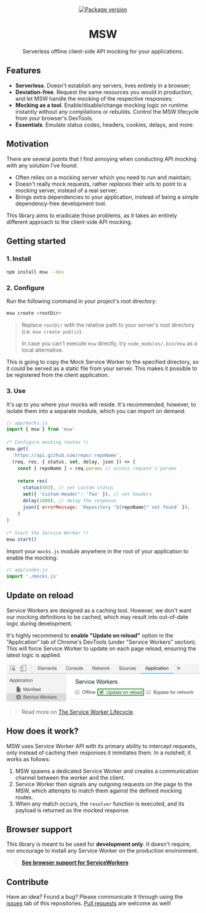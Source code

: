 <p align="center">
  <a href="https://www.npmjs.com/package/msw">
    <img src="https://img.shields.io/npm/v/msw.svg" alt="Package version">
  </a>
</p>

<h1 align="center">MSW</h1>

<p align="center">Serverless offline client-side API mocking for your applications.</p>

## Features

- **Serverless**. Doesn't establish any servers, lives entirely in a browser;
- **Deviation-free**. Request the same resources you would in production, and let MSW handle the mocking of the respective responses;
- **Mocking as a tool**. Enable/disable/change mocking logic on runtime instantly without any compilations or rebuilds. Control the MSW lifecycle from your browser's DevTools.
- **Essentials**. Emulate status codes, headers, cookies, delays, and more.

## Motivation

There are several points that I find annoying when conducting API mocking with any solution I've found:

- Often relies on a mocking server which you need to run and maintain;
- Doesn't really mock requests, rather _replaces_ their urls to point to a mocking server, instead of a real server;
- Brings extra dependencies to your application, instead of being a simple dependency-free development tool.

This library aims to eradicate those problems, as it takes an entirely different approach to the client-side API mocking.

## Getting started

### 1. Install

```bash
npm install msw --dev
```

### 2. Configure

Run the following command in your project's root directory:

```bash
msw create <rootDir>
```

> Replace `rootDir` with the relative path to your server's root directory (i.e. `msw create public`).
>
> In case you can't execute `msw` directly, try `node_modules/.bin/msw` as a local alternative.

This is going to copy the Mock Service Worker to the specified directory, so it could be served as a static file from your server. This makes it possible to be registered from the client application.

### 3. Use

It's up to you where your mocks will reside. It's recommended, however, to isolate them into a separate module, which you can import on demand.

```js
// app/mocks.js
import { msw } from 'msw'

/* Configure mocking routes */
msw.get(
  'https://api.github.com/repo/:repoName',
  (req, res, { status, set, delay, json }) => {
    const { repoName } = req.params // access request's params

    return res(
      status(403), // set custom status
      set({ 'Custom-Header': 'foo' }), // set headers
      delay(1000), // delay the response
      json({ errorMessage: `Repository "${repoName}" not found` }),
    )
)

/* Start the Service Worker */
msw.start()
```

Import your `mocks.js` module anywhere in the root of your application to enable the mocking:

```js
// app/index.js
import './mocks.js'
```

## Update on reload

Service Workers are designed as a caching tool. However, we don't want our mocking definitions to be cached, which may result into out-of-date logic during development.

It's highly recommend to **enable "Update on reload"** option in the "Application" tab of Chrome's DevTools (under "Service Workers" section). This will force Service Worker to update on each page reload, ensuring the latest logic is applied.

![Service Workers: Update on reload](https://raw.githubusercontent.com/kettanaito/msw/master/media/sw-update-on-reload.png)

> Read more on [The Service Worker Lifecycle](https://developers.google.com/web/fundamentals/primers/service-workers/lifecycle).

## How does it work?

MSW uses Service Worker API with its primary ability to intercept requests, only instead of caching their responses it immitates them. In a nutshell, it works as follows:

1. MSW spawns a dedicated Service Worker and creates a communication channel between the worker and the client.
1. Service Worker then signals any outgoing requests on the page to the MSW, which attempts to match them against the defined mocking routes.
1. When any match occurs, the `resolver` function is executed, and its payload is returned as the mocked response.

## Browser support

This library is meant to be used for **development only**. It doesn't require, nor encourage to install any Service Worker on the production environment.

> [**See browser support for ServiceWorkers**](https://caniuse.com/#feat=serviceworkers)

## Contribute

Have an idea? Found a bug? Please communicate it through using the [issues](https://github.com/kettanaito/msw/issues) tab of this repositories. [Pull requests](https://github.com/kettanaito/msw/pulls) are welcome as well!
